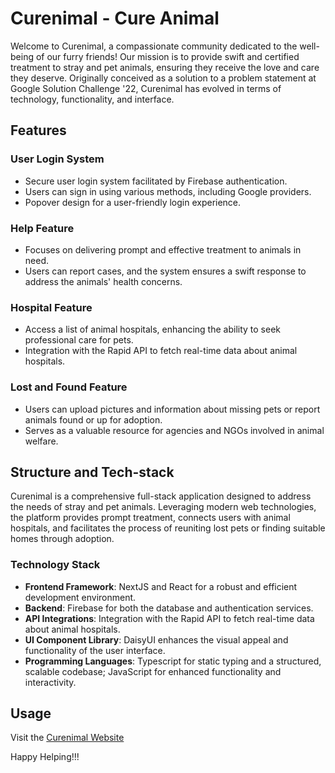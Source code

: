 # Curenimal - Cure Animal

Welcome to Curenimal, a compassionate community dedicated to the well-being of our furry friends! Our mission is to provide swift and certified treatment to stray and pet animals, ensuring they receive the love and care they deserve. Originally conceived as a solution to a problem statement at Google Solution Challenge '22, Curenimal has evolved in terms of technology, functionality, and interface.

## Features

### User Login System
- Secure user login system facilitated by Firebase authentication.
- Users can sign in using various methods, including Google providers.
- Popover design for a user-friendly login experience.

### Help Feature
- Focuses on delivering prompt and effective treatment to animals in need.
- Users can report cases, and the system ensures a swift response to address the animals' health concerns.

### Hospital Feature
- Access a list of animal hospitals, enhancing the ability to seek professional care for pets.
- Integration with the Rapid API to fetch real-time data about animal hospitals.

### Lost and Found Feature
- Users can upload pictures and information about missing pets or report animals found or up for adoption.
- Serves as a valuable resource for agencies and NGOs involved in animal welfare.

## Structure and Tech-stack

Curenimal is a comprehensive full-stack application designed to address the needs of stray and pet animals. Leveraging modern web technologies, the platform provides prompt treatment, connects users with animal hospitals, and facilitates the process of reuniting lost pets or finding suitable homes through adoption.

### Technology Stack

- **Frontend Framework**: NextJS and React for a robust and efficient development environment.
- **Backend**: Firebase for both the database and authentication services.
- **API Integrations**: Integration with the Rapid API to fetch real-time data about animal hospitals.
- **UI Component Library**: DaisyUI enhances the visual appeal and functionality of the user interface.
- **Programming Languages**: Typescript for static typing and a structured, scalable codebase; JavaScript for enhanced functionality and interactivity.


## Usage
Visit the [Curenimal Website](https://curenimal-app.vercel.app/)

Happy Helping!!!
